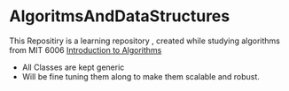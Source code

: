 # AlgoritmsAndDataStructures
This Repositiry is a learning repository , created while studying algorithms from MIT 6006 [Introduction to Algorithms](https://ocw.mit.edu/courses/6-006-introduction-to-algorithms-spring-2020/)
- All Classes are kept generic 
- Will be fine tuning them along to make them scalable and robust.
